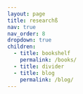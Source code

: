 ```yaml
---
layout: page
title: researchß
nav: true
nav_order: 8
dropdown: true
children:
  - title: bookshelf
    permalink: /books/
  - title: divider
  - title: blog
    permalink: /blog/
---
```

